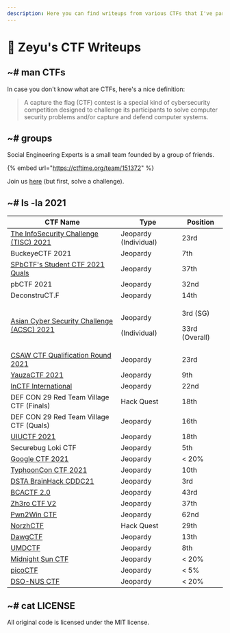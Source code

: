 ```yaml
---
description: Here you can find writeups from various CTFs that I've participated in.
---
```


# 🚩 Zeyu's CTF Writeups

## \~# man CTFs

In case you don't know what are CTFs, here's a nice definition:

> A capture the flag (CTF) contest is a special kind of cybersecurity competition designed to challenge its participants to solve computer security problems and/or capture and defend computer systems.

## \~# groups

Social Engineering Experts is a small team founded by a group of friends.

{% embed url="https://ctftime.org/team/151372" %}

Join us [here](https://forms.gle/o4mYdmpT6KTRc31M9) (but first, solve a challenge).

## \~# ls -la 2021

| CTF Name                                                                                     | Type                                | Position                             |
| -------------------------------------------------------------------------------------------- | ----------------------------------- | ------------------------------------ |
| [The InfoSecurity Challenge (TISC) 2021](2021/the-infosecurity-challenge-tisc-2021/)         | Jeopardy (Individual)               | 23rd                                 |
| BuckeyeCTF 2021                                                                              | Jeopardy                            | 7th                                  |
| [SPbCTF's Student CTF 2021 Quals](2021/spbctfs-student-ctf-quals/)                           | Jeopardy                            | 37th                                 |
| pbCTF 2021                                                                                   | Jeopardy                            | 32nd                                 |
| DeconstruCT.F                                                                                | Jeopardy                            | 14th                                 |
| [Asian Cyber Security Challenge (ACSC) 2021](2021/asian-cyber-security-challenge-acsc-2021/) | <p>Jeopardy </p><p>(Individual)</p> | <p>3rd (SG)</p><p>33rd (Overall)</p> |
| [CSAW CTF Qualification Round 2021](2021/csaw-ctf-qualification-round-2021/)                 | Jeopardy                            | 23rd                                 |
| [YauzaCTF 2021](2021/yauzactf-2021/)                                                         | Jeopardy                            | 9th                                  |
| [InCTF International](2021/inctf-2021/)                                                      | Jeopardy                            | 22nd                                 |
| DEF CON 29 Red Team Village CTF (Finals)                                                     | Hack Quest                          | 18th                                 |
| DEF CON 29 Red Team Village CTF (Quals)                                                      | Jeopardy                            | 16th                                 |
| [UIUCTF 2021](2021/uiuctf-2021/)                                                             | Jeopardy                            | 18th                                 |
| Securebug Loki CTF                                                                           | Jeopardy                            | 5th                                  |
| [Google CTF 2021](2021/google-ctf-2021/)                                                     | Jeopardy                            | < 20%                                |
| [TyphoonCon CTF 2021](2021/typhooncon-ctf-2021/)                                             | Jeopardy                            | 10th                                 |
| [DSTA BrainHack CDDC21](2021/dsta-brainhack-cddc21/)                                         | Jeopardy                            | 3rd                                  |
| [BCACTF 2.0](2021/bcactf-2.0/)                                                               | Jeopardy                            | 43rd                                 |
| [Zh3ro CTF V2](2021/zh3ro-ctf-v2/)                                                           | Jeopardy                            | 37th                                 |
| [Pwn2Win CTF](2021/pwn2win-ctf-2021/)                                                        | Jeopardy                            | 62nd                                 |
| [NorzhCTF](2021/norzhctf-2021/)                                                              | Hack Quest                          | 29th                                 |
| [DawgCTF](2021/dawgctf-2021/)                                                                | Jeopardy                            | 13th                                 |
| [UMDCTF](2021/umdctf-2021/)                                                                  | Jeopardy                            | 8th                                  |
| [Midnight Sun CTF](2021/midnight-sun-ctf/)                                                   | Jeopardy                            | < 20%                                |
| [picoCTF](2021/picoctf/)                                                                     | Jeopardy                            | < 5%                                 |
| [DSO-NUS CTF](2021/dso-nus-ctf/)                                                             | Jeopardy                            | < 20%                                |

## \~# cat LICENSE

All original code is licensed under the MIT license.

